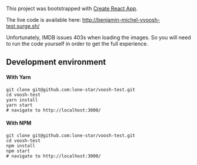 This project was bootstrapped with [Create React App](https://github.com/facebookincubator/create-react-app).

The live code is available here: http://benjamin-michel-vvoosh-test.surge.sh/

Unfortunately, IMDB issues 403s when loading the images. So you will need to
run the code yourself in order to get the full experience.

## Development environment


#### With Yarn

```
git clone git@github.com:lone-star/voosh-test.git
cd voosh-test
yarn install
yarn start
# navigate to http://localhost:3000/
```

#### With NPM

```
git clone git@github.com:lone-star/voosh-test.git
cd voosh-test
npm install
npm start
# navigate to http://localhost:3000/
```

